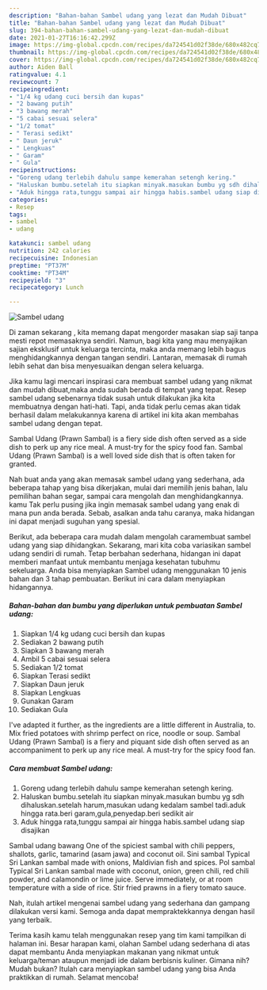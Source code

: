 ```yaml
---
description: "Bahan-bahan Sambel udang yang lezat dan Mudah Dibuat"
title: "Bahan-bahan Sambel udang yang lezat dan Mudah Dibuat"
slug: 394-bahan-bahan-sambel-udang-yang-lezat-dan-mudah-dibuat
date: 2021-01-27T16:16:42.299Z
image: https://img-global.cpcdn.com/recipes/da724541d02f38de/680x482cq70/sambel-udang-foto-resep-utama.jpg
thumbnail: https://img-global.cpcdn.com/recipes/da724541d02f38de/680x482cq70/sambel-udang-foto-resep-utama.jpg
cover: https://img-global.cpcdn.com/recipes/da724541d02f38de/680x482cq70/sambel-udang-foto-resep-utama.jpg
author: Aiden Ball
ratingvalue: 4.1
reviewcount: 7
recipeingredient:
- "1/4 kg udang cuci bersih dan kupas"
- "2 bawang putih"
- "3 bawang merah"
- "5 cabai sesuai selera"
- "1/2 tomat"
- " Terasi sedikt"
- " Daun jeruk"
- " Lengkuas"
- " Garam"
- " Gula"
recipeinstructions:
- "Goreng udang terlebih dahulu sampe kemerahan setengh kering."
- "Haluskan bumbu.setelah itu siapkan minyak.masukan bumbu yg sdh dihaluskan.setelah harum,masukan udang kedalam sambel tadi.aduk hingga rata.beri garam,gula,penyedap.beri sedikit air"
- "Aduk hingga rata,tunggu sampai air hingga habis.sambel udang siap disajikan"
categories:
- Resep
tags:
- sambel
- udang

katakunci: sambel udang 
nutrition: 242 calories
recipecuisine: Indonesian
preptime: "PT37M"
cooktime: "PT34M"
recipeyield: "3"
recipecategory: Lunch

---
```



![Sambel udang](https://img-global.cpcdn.com/recipes/da724541d02f38de/680x482cq70/sambel-udang-foto-resep-utama.jpg)

Di zaman  sekarang , kita memang dapat mengorder masakan siap saji tanpa mesti repot memasaknya sendiri. Namun, bagi kita yang mau menyajikan sajian eksklusif untuk keluarga tercinta, maka anda memang lebih bagus menghidangkannya dengan tangan sendiri. Lantaran, memasak di rumah lebih sehat dan bisa menyesuaikan dengan selera keluarga.

Jika kamu lagi mencari inspirasi cara membuat sambel udang yang nikmat dan mudah dibuat,maka anda sudah berada di tempat yang tepat. Resep sambel udang  sebenarnya tidak susah untuk dilakukan jika kita membuatnya dengan hati-hati. Tapi, anda tidak perlu cemas akan tidak berhasil dalam melakukannya 
karena di artikel ini kita akan membahas sambel udang dengan tepat.  

Sambal Udang (Prawn Sambal) is a fiery side dish often served as a side dish to perk up any rice meal. A must-try for the spicy food fan. Sambal Udang (Prawn Sambal) is a well loved side dish that is often taken for granted.

Nah buat anda yang akan memasak sambel udang yang sederhana, ada beberapa tahap yang bisa dikerjakan, mulai dari memilih jenis bahan, lalu pemilihan bahan segar, sampai cara mengolah dan menghidangkannya. kamu Tak perlu pusing jika ingin memasak sambel udang yang enak di mana pun anda berada. Sebab, asalkan anda  tahu caranya, maka hidangan ini dapat menjadi suguhan yang spesial.

Berikut, ada beberapa cara mudah dalam mengolah caramembuat sambel udang yang siap dihidangkan. Sekarang, mari kita coba variasikan sambel udang sendiri di rumah. Tetap berbahan sederhana, hidangan ini dapat memberi manfaat untuk membantu menjaga kesehatan tubuhmu sekeluarga. Anda bisa menyiapkan Sambel udang menggunakan 10 jenis bahan dan 3 tahap pembuatan. Berikut ini cara dalam menyiapkan hidangannya.

<!--inarticleads1-->

##### Bahan-bahan dan bumbu yang diperlukan untuk pembuatan Sambel udang:

1. Siapkan 1/4 kg udang cuci bersih dan kupas
1. Sediakan 2 bawang putih
1. Siapkan 3 bawang merah
1. Ambil 5 cabai sesuai selera
1. Sediakan 1/2 tomat
1. Siapkan  Terasi sedikt
1. Siapkan  Daun jeruk
1. Siapkan  Lengkuas
1. Gunakan  Garam
1. Sediakan  Gula


I&#39;ve adapted it further, as the ingredients are a little different in Australia, to. Mix fried potatoes with shrimp perfect on rice, noodle or soup. Sambal Udang (Prawn Sambal) is a fiery and piquant side dish often served as an accompaniment to perk up any rice meal. A must-try for the spicy food fan. 

<!--inarticleads2-->

##### Cara membuat Sambel udang:

1. Goreng udang terlebih dahulu sampe kemerahan setengh kering.
1. Haluskan bumbu.setelah itu siapkan minyak.masukan bumbu yg sdh dihaluskan.setelah harum,masukan udang kedalam sambel tadi.aduk hingga rata.beri garam,gula,penyedap.beri sedikit air
1. Aduk hingga rata,tunggu sampai air hingga habis.sambel udang siap disajikan


Sambal udang bawang One of the spiciest sambal with chili peppers, shallots, garlic, tamarind (asam jawa) and coconut oil. Sini sambal Typical Sri Lankan sambal made with onions, Maldivian fish and spices. Pol sambal Typical Sri Lankan sambal made with coconut, onion, green chili, red chili powder, and calamondin or lime juice. Serve immediately, or at room temperature with a side of rice. Stir fried prawns in a fiery tomato sauce. 

Nah, itulah artikel mengenai  sambel udang  yang sederhana dan gampang dilakukan versi kami. Semoga anda dapat mempraktekkannya dengan hasil yang terbaik. 

Terima kasih kamu telah menggunakan resep yang tim kami tampilkan di halaman ini. Besar harapan kami, olahan  Sambel udang sederhana di atas dapat membantu Anda menyiapkan makanan yang nikmat untuk keluarga/teman ataupun menjadi ide dalam berbisnis kuliner. Gimana nih? Mudah bukan? Itulah cara menyiapkan sambel udang yang bisa Anda praktikkan di rumah. Selamat mencoba!

